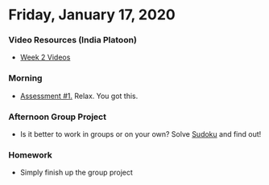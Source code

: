 Friday, January 17, 2020
====================
### Video Resources (India Platoon)
- [Week 2 Videos](https://www.youtube.com/playlist?list=PLu0CiQ7bzwEQT_GDPFAx7E7awUWCv5zMu)

### Morning
* [Assessment #1.](https://github.com/kiloplatoon/assessment-1) Relax. You got this.

### Afternoon Group Project
* Is it better to work in groups or on your own? Solve [Sudoku](https://github.com/kiloplatoon/Sudoku) and find out!

### Homework
* Simply finish up the group project
